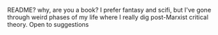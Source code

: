 README? why, are you a book? I prefer fantasy and scifi, but I've gone through weird phases of my life where I really dig post-Marxist critical theory. Open to suggestions 
